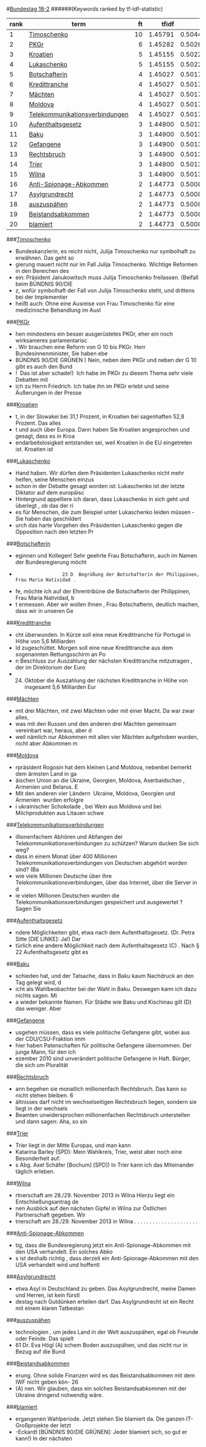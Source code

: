 #<a href='http://dip21.bundestag.de/dip21/btp/18/18002.pdf' target='x'>Bundestag 18-2</a> 
######(Keywords ranked by tf-idf-statistic) 

rank | term | ft | tfidf | tf | idf
--- | --- | ---: | ---: | ---: | ---:
1 | [Timoschenko](#timoschenko) | 10 | 1.45791 | 0.50440 | 2.89037
2 | [PKGr](#pkgr) | 6 | 1.45282 | 0.50264 | 2.89037
3 | [Kroatien](#kroatien) | 5 | 1.45155 | 0.50220 | 2.89037
4 | [Lukaschenko](#lukaschenko) | 5 | 1.45155 | 0.50220 | 2.89037
5 | [Botschafterin](#botschafterin) | 4 | 1.45027 | 0.50176 | 2.89037
6 | [Kredittranche](#kredittranche) | 4 | 1.45027 | 0.50176 | 2.89037
7 | [Mächten](#mächten) | 4 | 1.45027 | 0.50176 | 2.89037
8 | [Moldova](#moldova) | 4 | 1.45027 | 0.50176 | 2.89037
9 | [Telekommunikationsverbindungen](#telekommunikationsverbindungen) | 4 | 1.45027 | 0.50176 | 2.89037
10 | [Aufenthaltsgesetz](#aufenthaltsgesetz) | 3 | 1.44900 | 0.50132 | 2.89037
11 | [Baku](#baku) | 3 | 1.44900 | 0.50132 | 2.89037
12 | [Gefangene](#gefangene) | 3 | 1.44900 | 0.50132 | 2.89037
13 | [Rechtsbruch](#rechtsbruch) | 3 | 1.44900 | 0.50132 | 2.89037
14 | [Trier](#trier) | 3 | 1.44900 | 0.50132 | 2.89037
15 | [Wilna](#wilna) | 3 | 1.44900 | 0.50132 | 2.89037
16 | [Anti-Spionage-Abkommen](#anti-spionage-abkommen) | 2 | 1.44773 | 0.50088 | 2.89037
17 | [Asylgrundrecht](#asylgrundrecht) | 2 | 1.44773 | 0.50088 | 2.89037
18 | [auszuspähen](#auszuspähen) | 2 | 1.44773 | 0.50088 | 2.89037
19 | [Beistandsabkommen](#beistandsabkommen) | 2 | 1.44773 | 0.50088 | 2.89037
20 | [blamiert](#blamiert) | 2 | 1.44773 | 0.50088 | 2.89037 

###[Timoschenko](#bundestag-18-2)

* Bundeskanzlerin, es reicht nicht, Julija Timoschenko nur  symbolhaft zu erwähnen. Das geht so 
* gierung mauert  nicht nur im Fall Julija Timoschenko. Wichtige Reformen  in den Bereichen des 
* ein: Präsident Janukowitsch muss  Julija Timoschenko freilassen.  (Beifall beim BÜNDNIS 90/DIE
* z, wofür symbolhaft  der Fall von Julija Timoschenko steht, und drittens  bei der Implementier
* heißt auch: Ohne eine Ausreise von Frau  Timoschenko für eine medizinische Behandlung im  Ausl 

###[PKGr](#bundestag-18-2)

* hen mindestens ein besser ausgerüstetes  PKGr, eher ein noch wirksameres parlamentarisc
* . Wir brauchen eine Reform von  G 10 bis PKGr. Herr Bundesinnenminister, Sie haben  ebe
* BÜNDNIS 90/DIE GRÜNEN )  Nein, neben dem PKGr und neben der G 10 gibt es auch  den Bund
* ! ­ Das ist aber schade!)  ­ Ich habe im PKGr zu diesem Thema sehr viele Debatten  mit 
* ich zu Herrn Friedrich. Ich habe ihn im  PKGr erlebt und seine Äußerungen in der Presse 

###[Kroatien](#bundestag-18-2)

* t, in der Slowakei bei  31,1 Prozent, in Kroatien bei sagenhaften 52,8 Prozent.  Das alles 
* t und auch über  Europa.  Dann haben Sie Kroatien angesprochen und gesagt,  dass es in Kroa
* endarbeitslosigkeit entstanden sei, weil Kroatien in  die EU eingetreten ist. Kroatien ist  

###[Lukaschenko](#bundestag-18-2)

*   Hand haben. Wir dürfen dem Präsidenten Lukaschenko  nicht mehr helfen, seine Menschen einzus
* schon in der Debatte gesagt worden ist:  Lukaschenko ist der letzte Diktator auf dem europäisc
*  Hintergrund appelliere  ich daran, dass Lukaschenko in sich geht und überlegt , ob das der ri
* es für Menschen, die zum Beispiel unter  Lukaschenko leiden müssen ­ Sie haben das geschildert
* urch das harte Vorgehen des Präsidenten  Lukaschenko gegen die Opposition nach den letzten  Pr 

###[Botschafterin](#bundestag-18-2)

* eginnen  und Kollegen! Sehr geehrte Frau Botschafterin, auch  im Namen der Bundesregierung möcht
*                      23 D  Begrüßung der Botschafterin der Philippinen,  Frau Maria Natividad . 
* fe, möchte ich auf der Ehrentribüne  die Botschafterin der Philippinen, Frau Maria  Natividad, b
* t ermessen. Aber wir wollen Ihnen , Frau Botschafterin, deutlich machen, dass wir in  unseren Ge 

###[Kredittranche](#bundestag-18-2)

* cht überwunden. In  Kürze soll eine neue Kredittranche für Portugal in Höhe  von 5,6 Milliarden 
* ld  zugeschüttet.  Morgen soll eine neue Kredittranche aus dem sogenannten  Rettungsschirm an Po
* n Beschluss  zur Auszahlung der nächsten Kredittranche mitzutragen , der im Direktorium der Euro
* 24. Oktober die Auszahlung  der nächsten Kredittranche in Höhe von insgesamt  5,6 Milliarden Eur 

###[Mächten](#bundestag-18-2)

* mit drei  Mächten, mit zwei Mächten oder mit einer Macht.  Da war zwar alles,
* was mit den Russen und den anderen  drei Mächten gemeinsam vereinbart war, heraus,  aber d
* weil nämlich nur Abkommen mit allen vier Mächten  aufgehoben wurden, nicht aber Abkommen m 

###[Moldova](#bundestag-18-2)

* rpräsident Rogosin hat dem kleinen  Land Moldova, nebenbei bemerkt dem ärmsten Land in  ga
* äischen  Union an die Ukraine, Georgien, Moldova, Aserbaidschan , Armenien und Belarus.  E
* Mit den anderen  vier Ländern ­ Ukraine, Moldova, Georgien und  Armenien ­ wurden erfolgre
* i ukrainischer Schokolade , bei Wein aus Moldova und bei Milchprodukten aus  Litauen schwe 

###[Telekommunikationsverbindungen](#bundestag-18-2)

* illionenfachem Abhören  und Abfangen der Telekommunikationsverbindungen zu  schützen? Warum ducken Sie sich weg? 
*  dass in einem Monat über 400 Millionen  Telekommunikationsverbindungen von Deutschen  abgehört worden sind?  (Ba
*  wie viele Millionen  Deutsche über ihre Telekommunikationsverbindungen,  über das Internet, über die Server in d
* ie vielen Millionen Deutschen wurden die Telekommunikationsverbindungen  gespeichert und ausgewertet ? Sagen Sie  

###[Aufenthaltsgesetz](#bundestag-18-2)

* ndere Möglichkeiten  gibt, etwa nach dem Aufenthaltsgesetz.  (Dr. Petra Sitte [DIE LINKE]: Ja!)  Dar
* türlich eine andere Möglichkeit nach dem Aufenthaltsgesetz (C) . Nach § 22 Aufenthaltsgesetz gibt es 

###[Baku](#bundestag-18-2)

* schieden  hat, und der Tatsache, dass in Baku kaum  Nachdruck an den Tag gelegt wird, d
* icht als  Wahlbeobachter bei der Wahl in Baku. Deswegen kann  ich dazu nichts sagen. Mi
* a wieder bekannte  Namen. Für Städte wie Baku und Kischinau gilt (D)  das weniger. Aber 

###[Gefangene](#bundestag-18-2)

* usgehen müssen, dass es viele politische Gefangene  gibt, wobei aus der CDU/CSU-Fraktion imm
* hier haben Patenschaften für politische  Gefangene übernommen. Der junge Mann, für den  ich 
* ezember 2010 sind unverändert politische Gefangene  in Haft. Bürger, die sich um Pluralität  

###[Rechtsbruch](#bundestag-18-2)

* ann begehen sie monatlich millionenfach  Rechtsbruch. Das kann so nicht stehen bleiben.      6
* ältnisses darf nicht im wechselseitigen  Rechtsbruch liegen, sondern sie liegt in der wechsels
*  Beamten unwidersprochen millionenfachen Rechtsbruch  unterstellen und dann sagen: Aha, so sin 

###[Trier](#bundestag-18-2)

*  Trier liegt in der Mitte Europas, und man  kann
*  Katarina Barley (SPD):  Mein Wahlkreis, Trier, weist aber noch eine Besonderheit  auf: 
* s Abg. Axel Schäfer [Bochum]  [SPD])  In Trier kann ich das Miteinander täglich erleben. 

###[Wilna](#bundestag-18-2)

* rtnerschaft am 28./29. November  2013 in Wilna  Hierzu liegt ein Entschließungsantrag de
* nen Ausblick auf den nächsten  Gipfel in Wilna zur Östlichen Partnerschaft gegeben.  Wir
* tnerschaft  am 28./29. November 2013 in  Wilna . . . . . . . . . . . . . . . . . . . . . 

###[Anti-Spionage-Abkommen](#bundestag-18-2)

* tig, dass die Bundesregierung jetzt ein  Anti-Spionage-Abkommen mit den USA verhandelt. Ein  solches Abko
* s ist deshalb richtig , dass derzeit ein Anti-Spionage-Abkommen mit den  USA verhandelt wird und hoffentl 

###[Asylgrundrecht](#bundestag-18-2)

* etwa Asyl in  Deutschland zu geben.  Das Asylgrundrecht, meine Damen und Herren, ist  kein fürstl
* destag nach Gutdünken erteilen darf. Das Asylgrundrecht  ist ein Recht mit einem klaren Tatbestan 

###[auszuspähen](#bundestag-18-2)

* technologien , um jedes Land in der Welt auszuspähen,  egal ob Freunde oder Feinde. Das spielt
*    61      Dr. Eva Högl  (A) schem Boden auszuspähen, und das nicht nur in Bezug  auf die Bund 

###[Beistandsabkommen](#bundestag-18-2)

* erung. Ohne solide Finanzen wird es  das Beistandsabkommen mit dem IWF nicht geben kön-      26     
*   (A) nen. Wir glauben, dass ein solches Beistandsabkommen  mit der Ukraine dringend notwendig wäre. 

###[blamiert](#bundestag-18-2)

* ergangenen Wahlperiode. Jetzt stehen Sie blamiert  da. Die ganzen IT-Großprojekte der letzt
* -Eckardt [BÜNDNIS 90/DIE  GRÜNEN]: Jeder blamiert sich, so gut er  kann!)  In der nächsten  

